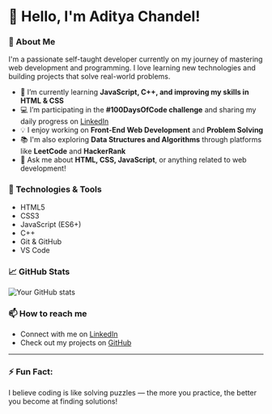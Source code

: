 # 👋 Hello, I'm Aditya Chandel!

### 🚀 About Me
I'm a passionate self-taught developer currently on my journey of mastering web development and programming. I love learning new technologies and building projects that solve real-world problems.

- 🌱 I’m currently learning **JavaScript, C++, and improving my skills in HTML & CSS**
- 💻 I’m participating in the **#100DaysOfCode challenge** and sharing my daily progress on [LinkedIn](www.linkedin.com/in/aditya-chandel-223bb3308)
- 💡 I enjoy working on **Front-End Web Development** and **Problem Solving**
- 📚 I'm also exploring **Data Structures and Algorithms** through platforms like **LeetCode** and **HackerRank**
- 💬 Ask me about **HTML, CSS, JavaScript**, or anything related to web development!

### 🔧 Technologies & Tools
- HTML5
- CSS3
- JavaScript (ES6+)
- C++
- Git & GitHub
- VS Code

### 📈 GitHub Stats

![Your GitHub stats](https://github-readme-stats.vercel.app/api?username=TonyStark-19&show_icons=true&theme=radical)

### 📫 How to reach me
- Connect with me on [LinkedIn](www.linkedin.com/in/aditya-chandel-223bb3308)
- Check out my projects on [GitHub](https://github.com/TonyStark-19)

---

### ⚡ Fun Fact:
I believe coding is like solving puzzles — the more you practice, the better you become at finding solutions!

